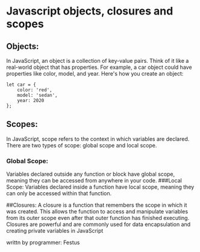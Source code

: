 # Javascript objects, closures and scopes 

## Objects:
In JavaScript, an object is a collection of key-value pairs. Think of it like a real-world object that has properties. For example, a car object could have properties like color, model, and year. Here's how you create an object:
```
let car = {
    color: 'red',
    model: 'sedan',
    year: 2020
};
```

## Scopes:
In JavaScript, scope refers to the context in which variables are declared. There are two types of scope: global scope and local scope.

### Global Scope: 
Variables declared outside any function or block have global scope, meaning they can be accessed from anywhere in your code.
###Local Scope: 
Variables declared inside a function have local scope, meaning they can only be accessed within that function.


##Closures:
A closure is a function that remembers the scope in which it was created. This allows the function to access and manipulate variables from its outer scope even after that outer function has finished executing. Closures are powerful and are commonly used for data encapsulation and creating private variables in JavaScript

writtn by programmer: Festus
